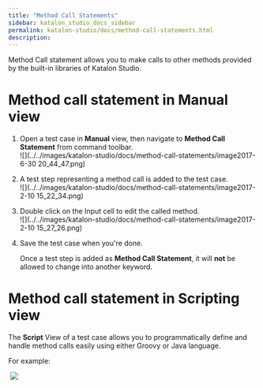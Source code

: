```yaml
---
title: "Method Call Statements" 
sidebar: katalon_studio_docs_sidebar
permalink: katalon-studio/docs/method-call-statements.html 
description: 
---
```

Method Call statement allows you to make calls to other methods provided by the built-in libraries of Katalon Studio.

Method call statement in Manual view
====================================

1.  Open a test case in **Manual** view, then navigate to **Method Call Statement** from command toolbar.  
    ![](../../images/katalon-studio/docs/method-call-statements/image2017-6-30 20_44_47.png)  
      
    
2.  A test step representing a method call is added to the test case.  
    ![](../../images/katalon-studio/docs/method-call-statements/image2017-2-10 15_22_34.png)  
      
    
3.  Double click on the Input cell to edit the called method.  
    ![](../../images/katalon-studio/docs/method-call-statements/image2017-2-10 15_27_26.png)  
      
    
4.  Save the test case when you're done.
    
    Once a test step is added as **Method Call Statement**, it will **not** be allowed to change into another keyword.
    

Method call statement in Scripting view
=======================================

The **Script** View of a test case allows you to programmatically define and handle method calls easily using either Groovy or Java language.

For example:

 ![](../../images/katalon-studio/docs/method-call-statements/11.png)